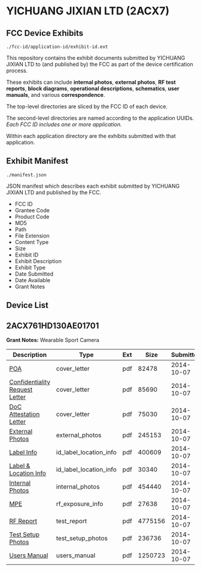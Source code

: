 # YICHUANG JIXIAN LTD (2ACX7)
## FCC Device Exhibits

```
./fcc-id/application-id/exhibit-id.ext
```

This repository contains the exhibit documents submitted by YICHUANG JIXIAN LTD to (and published by) the FCC as part of the device certification process.

These exhibits can include **internal photos**, **external photos**, **RF test reports**, **block diagrams**, **operational descriptions**, **schematics**, **user manuals**, and various **correspondence**.

The top-level directories are sliced by the FCC ID of each device.

The second-level directories are named according to the application UUIDs. *Each FCC ID includes one or more application.*

Within each application directory are the exhibits submitted with that application. 

## Exhibit Manifest

```
./manifest.json
```

JSON manifest which describes each exhibit submitted by YICHUANG JIXIAN LTD and published by the FCC.

- FCC ID
- Grantee Code
- Product Code
- MD5
- Path
- File Extension
- Content Type
- Size
- Exhibit ID
- Exhibit Description
- Exhibit Type
- Date Submitted
- Date Available
- Grant Notes

## Device List
## 2ACX761HD130AE01701
**Grant Notes:** Wearable Sport Camera

| Description | Type | Ext | Size | Submitted | Available |
| ----------- | ---- | --- | ---- | --------- | --------- |
| [POA](2ACX761HD130AE01701/ae8410ba20e8a2fda46b6901a029d630/2412755.pdf) | cover_letter | pdf | 82478 | 2014-10-07 | 2014-10-07 |
| [Confidentiality Request Letter](2ACX761HD130AE01701/ae8410ba20e8a2fda46b6901a029d630/2412756.pdf) | cover_letter | pdf | 85690 | 2014-10-07 | 2014-10-07 |
| [DoC Attestation Letter](2ACX761HD130AE01701/ae8410ba20e8a2fda46b6901a029d630/2412757.pdf) | cover_letter | pdf | 75030 | 2014-10-07 | 2014-10-07 |
| [External Photos](2ACX761HD130AE01701/ae8410ba20e8a2fda46b6901a029d630/2412763.pdf) | external_photos | pdf | 245153 | 2014-10-07 | 2015-04-06 |
| [Label Info](2ACX761HD130AE01701/ae8410ba20e8a2fda46b6901a029d630/2412767.pdf) | id_label_location_info | pdf | 400609 | 2014-10-07 | 2014-10-07 |
| [Label & Location Info](2ACX761HD130AE01701/ae8410ba20e8a2fda46b6901a029d630/2412768.pdf) | id_label_location_info | pdf | 30340 | 2014-10-07 | 2014-10-07 |
| [Internal Photos](2ACX761HD130AE01701/ae8410ba20e8a2fda46b6901a029d630/2412764.pdf) | internal_photos | pdf | 454440 | 2014-10-07 | 2015-04-06 |
| [MPE](2ACX761HD130AE01701/ae8410ba20e8a2fda46b6901a029d630/2412762.pdf) | rf_exposure_info | pdf | 27638 | 2014-10-07 | 2014-10-07 |
| [RF Report](2ACX761HD130AE01701/ae8410ba20e8a2fda46b6901a029d630/2412761.pdf) | test_report | pdf | 4775156 | 2014-10-07 | 2014-10-07 |
| [Test Setup Photos](2ACX761HD130AE01701/ae8410ba20e8a2fda46b6901a029d630/2412765.pdf) | test_setup_photos | pdf | 236736 | 2014-10-07 | 2015-04-06 |
| [Users Manual](2ACX761HD130AE01701/ae8410ba20e8a2fda46b6901a029d630/2412766.pdf) | users_manual | pdf | 1250723 | 2014-10-07 | 2015-04-06 |
